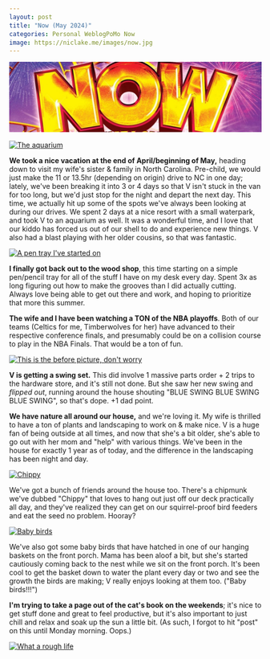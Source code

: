 ```yaml
---
layout: post
title: "Now (May 2024)"
categories: Personal WeblogPoMo Now
image: https://niclake.me/images/now.jpg
---
```


![Now That's What I Call Content][headerImg]

<a href="{{ site.baseurl }}/images/aquarium.JPG">
  <img alt="The aquarium" class="photo photo-left" src="{{ site.baseurl }}/images/aquarium.JPG" />
</a>

**We took a nice vacation at the end of April/beginning of May,** heading down to visit my wife's sister & family in North Carolina. Pre-child, we would just make the 11 or 13.5hr (depending on origin) drive to NC in one day; lately, we've been breaking it into 3 or 4 days so that V isn't stuck in the van for too long, but we'd just stop for the night and depart the next day. This time, we actually hit up some of the spots we've always been looking at during our drives. We spent 2 days at a nice resort with a small waterpark, and took V to an aquarium as well. It was a wonderful time, and I love that our kiddo has forced us out of our shell to do and experience new things. V also had a blast playing with her older cousins, so that was fantastic.

<a href="{{ site.baseurl }}/images/pentray.JPG">
  <img alt="A pen tray I've started on" class="photo photo-right" src="{{ site.baseurl }}/images/pentray.JPG" />
</a>

**I finally got back out to the wood shop**, this time starting on a simple pen/pencil tray for all of the stuff I have on my desk every day. Spent 3x as long figuring out how to make the grooves than I did actually cutting. Always love being able to get out there and work, and hoping to prioritize that more this summer.

**The wife and I have been watching a TON of the NBA playoffs**. Both of our teams (Celtics for me, Timberwolves for her) have advanced to their respective conference finals, and presumably could be on a collision course to play in the NBA Finals. That would be a ton of fun.

<a href="{{ site.baseurl }}/images/swing.JPG">
  <img alt="This is the before picture, don't worry" class="photo photo-left" src="{{ site.baseurl }}/images/swing.JPG" />
</a>

**V is getting a swing set.** This did involve 1 massive parts order + 2 trips to the hardware store, and it's still not done. But she saw her new swing and _flipped out_, running around the house shouting "BLUE SWING BLUE SWING BLUE SWING", so that's dope. +1 dad point.

**We have nature all around our house,** and we're loving it. My wife is thrilled to have a ton of plants and landscaping to work on & make nice. V is a huge fan of being outside at all times, and now that she's a bit older, she's able to go out with her mom and "help" with various things. We've been in the house for exactly 1 year as of today, and the difference in the landscaping has been night and day.

<a href="{{ site.baseurl }}/images/chippy.JPG">
  <img alt="Chippy" class="photo photo-left" src="{{ site.baseurl }}/images/chippy.JPG" />
</a>

We've got a bunch of friends around the house too. There's a chipmunk we've dubbed "Chippy" that loves to hang out just off our deck practically all day, and they've realized they can get on our squirrel-proof bird feeders and eat the seed no problem. Hooray?

<a href="{{ site.baseurl }}/images/birds.JPG">
  <img alt="Baby birds" class="photo photo-right" src="{{ site.baseurl }}/images/birds.JPG" />
</a>

We've also got some baby birds that have hatched in one of our hanging baskets on the front porch. Mama has been aloof a bit, but she's started cautiously coming back to the nest while we sit on the front porch. It's been cool to get the basket down to water the plant every day or two and see the growth the birds are making; V really enjoys looking at them too. ("Baby birds!!!")

**I'm trying to take a page out of the cat's book on the weekends**; it's nice to get stuff done and great to feel productive, but it's also important to just chill and relax and soak up the sun a little bit. (As such, I forgot to hit "post" on this until Monday morning. Oops.)

<a href="{{ site.baseurl }}/images/beaunap.JPG">
  <img alt="What a rough life" class="photo" src="{{ site.baseurl }}/images/beaunap.JPG" />
</a>

[headerImg]: /images/now.jpg

